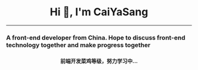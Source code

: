 <h1 align="center">Hi 👋, I'm CaiYaSang</h1>
<hr>
<h3>A front-end developer from China. Hope to discuss front-end technology together and make progress together<h3>
<h4 align="center">前端开发菜鸡等级，努力学习中...</h4>
<br/>
